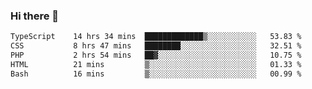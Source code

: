 ### Hi there 🌱
<!--START_SECTION:waka-->

```txt
TypeScript    14 hrs 34 mins  █████████████▒░░░░░░░░░░░   53.83 %
CSS           8 hrs 47 mins   ████████░░░░░░░░░░░░░░░░░   32.51 %
PHP           2 hrs 54 mins   ██▓░░░░░░░░░░░░░░░░░░░░░░   10.75 %
HTML          21 mins         ▒░░░░░░░░░░░░░░░░░░░░░░░░   01.33 %
Bash          16 mins         ▒░░░░░░░░░░░░░░░░░░░░░░░░   00.99 %
```

<!--END_SECTION:waka-->
<!--
**Dieg0raf/Dieg0raf** is a ✨ _special_ ✨ repository because its `README.md` (this file) appears on your GitHub profile.

Here are some ideas to get you started:

- 🔭 I’m currently working on ...
- 🌱 I’m currently learning ...
- 👯 I’m looking to collaborate on ...
- 🤔 I’m looking for help with ...
- 💬 Ask me about ...
- 📫 How to reach me: ...
- 😄 Pronouns: ...
- ⚡ Fun fact: ...
-->
